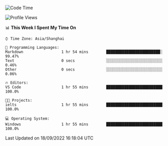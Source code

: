 <!--START_SECTION:waka-->
![Code Time](http://img.shields.io/badge/Code%20Time-194%20hrs%2037%20mins-blue)

![Profile Views](http://img.shields.io/badge/Profile%20Views-0-blue)

📊 **This Week I Spent My Time On** 

```text
⌚︎ Time Zone: Asia/Shanghai

💬 Programming Languages: 
Markdown                 1 hr 54 mins        ████████████████████████░   99.47% 
Text                     0 secs              ░░░░░░░░░░░░░░░░░░░░░░░░░   0.46% 
Other                    0 secs              ░░░░░░░░░░░░░░░░░░░░░░░░░   0.06%

🔥 Editors: 
VS Code                  1 hr 55 mins        █████████████████████████   100.0%

🐱‍💻 Projects: 
ielts                    1 hr 55 mins        █████████████████████████   100.0%

💻 Operating System: 
Windows                  1 hr 55 mins        █████████████████████████   100.0%

```


 Last Updated on 18/09/2022 16:18:04 UTC
<!--END_SECTION:waka-->